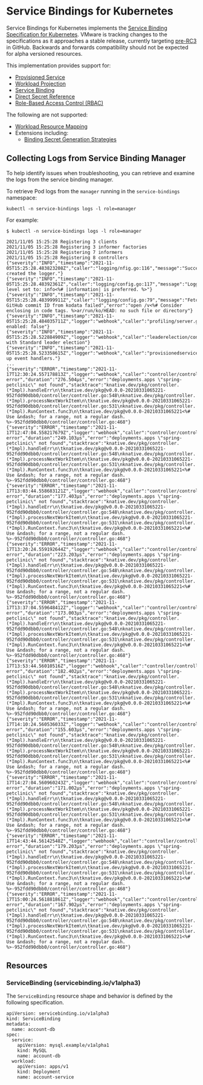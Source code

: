 # Service Bindings for Kubernetes

Service Bindings for Kubernetes implements the
[Service Binding Specification for Kubernetes](https://github.com/k8s-service-bindings/spec). VMware is
tracking changes to the specifications as it approaches a stable release, currently targeting
[pre-RC3](https://github.com/k8s-service-bindings/spec/tree/12a9f2e376c50f051cc9aa913443bdecb0a24a01) in
GitHub. Backwards and forwards compatibility should not be expected for alpha versioned resources.

This implementation provides support for:

- [Provisioned Service](https://github.com/k8s-service-bindings/spec/tree/12a9f2e376c50f051cc9aa913443bdecb0a24a01#provisioned-service)
- [Workload Projection](https://github.com/k8s-service-bindings/spec/tree/12a9f2e376c50f051cc9aa913443bdecb0a24a01#workload-projection)
- [Service Binding](https://github.com/k8s-service-bindings/spec/tree/12a9f2e376c50f051cc9aa913443bdecb0a24a01#service-binding)
- [Direct Secret Reference](https://github.com/k8s-service-bindings/spec/tree/12a9f2e376c50f051cc9aa913443bdecb0a24a01#direct-secret-reference)
- [Role-Based Access Control (RBAC)](https://github.com/k8s-service-bindings/spec/tree/12a9f2e376c50f051cc9aa913443bdecb0a24a01#role-based-access-control-rbac)

The following are not supported:

- [Workload Resource Mapping](https://github.com/k8s-service-bindings/spec/tree/12a9f2e376c50f051cc9aa913443bdecb0a24a01#workload-resource-mapping)
- Extensions including:
  - [Binding Secret Generation Strategies](https://github.com/k8s-service-bindings/spec/tree/12a9f2e376c50f051cc9aa913443bdecb0a24a01#binding-secret-generation-strategies)

## <a id="collecting-logs"></a> Collecting Logs from Service Binding Manager

To help identify issues when troubleshooting, you can retrieve and examine the logs from the service binding
manager.

To retrieve Pod logs from the `manager` running in the `service-bindings` namespace:

```
kubectl -n service-bindings logs -l role=manager
```

For example:

```
$ kubectl -n service-bindings logs -l role=manager

2021/11/05 15:25:28 Registering 3 clients
2021/11/05 15:25:28 Registering 3 informer factories
2021/11/05 15:25:28 Registering 7 informers
2021/11/05 15:25:28 Registering 8 controllers
{"severity":"INFO","timestamp":"2021-11-05T15:25:28.483823208Z","caller":"logging/nfig.go:116","message":"Successfully created the logger."}
{"severity":"INFO","timestamp":"2021-11-05T15:25:28.48392361Z","caller":"logging/config.go:117","message":"Logging level set to: info<%# |information| is preferred. %>"}
{"severity":"INFO","timestamp":"2021-11-05T15:25:28.483999911Z","caller":"logging/config.go:79","message":"Fetch GitHub commit ID from kodata failed","error":"open /v<%# Consider enclosing in code tags. %>ar/run/ko/HEAD: no such file or directory"}
{"severity":"INFO","timestamp":"2021-11-05T15:25:28.484035711Z","logger":"webhook","caller":"profiling/server.go:64","message":"Profiling enabled: false"}
{"severity":"INFO","timestamp":"2021-11-05T15:25:28.522884909Z","logger":"webhook","caller":"leaderelection/context.go:46","message":"Running with Standard leader election"}
{"severity":"INFO","timestamp":"2021-11-05T15:25:28.523358615Z","logger":"webhook","caller":"provisionedservice/controller.go:31","message":"Setting up event handlers."}
...
{"severity":"ERROR","timestamp":"2021-11-17T12:30:24.557178813Z","logger":"webhook","caller":"controller/controller.go:548","message":"Reconcile error","duration":"276.504µs","error":"deployments.apps \"spring-petclinic\" not found","stacktrace":"knative.dev/pkg/controller.(*Impl).handleErr\n\tknative.dev/pkg@v0.0.0-20210331065221-952fdd90dbb0/controller/controller.go:548\nknative.dev/pkg/controller.(*Impl).processNextWorkItem\n\tknative.dev/pkg@v0.0.0-20210331065221-952fdd90dbb0/controller/controller.go:531\nknative.dev/pkg/controller.(*Impl).RunContext.func3\n\tknative.dev/pkg@v0.0.0-20210331065221<%# Use &ndash; for a range, not a regular dash. %>-952fdd90dbb0/controller/controller.go:468"}
{"severity":"ERROR","timestamp":"2021-11-17T12:47:04.558217679Z","logger":"webhook","caller":"controller/controller.go:548","message":"Reconcile error","duration":"249.103µs","error":"deployments.apps \"spring-petclinic\" not found","stacktrace":"knative.dev/pkg/controller.(*Impl).handleErr\n\tknative.dev/pkg@v0.0.0-20210331065221-952fdd90dbb0/controller/controller.go:548\nknative.dev/pkg/controller.(*Impl).processNextWorkItem\n\tknative.dev/pkg@v0.0.0-20210331065221-952fdd90dbb0/controller/controller.go:531\nknative.dev/pkg/controller.(*Impl).RunContext.func3\n\tknative.dev/pkg@v0.0.0-20210331065221<%# Use &ndash; for a range, not a regular dash. %>-952fdd90dbb0/controller/controller.go:468"}
{"severity":"ERROR","timestamp":"2021-11-17T13:03:44.558683121Z","logger":"webhook","caller":"controller/controller.go:548","message":"Reconcile error","duration":"177.403µs","error":"deployments.apps \"spring-petclinic\" not found","stacktrace":"knative.dev/pkg/controller.(*Impl).handleErr\n\tknative.dev/pkg@v0.0.0-20210331065221-952fdd90dbb0/controller/controller.go:548\nknative.dev/pkg/controller.(*Impl).processNextWorkItem\n\tknative.dev/pkg@v0.0.0-20210331065221-952fdd90dbb0/controller/controller.go:531\nknative.dev/pkg/controller.(*Impl).RunContext.func3\n\tknative.dev/pkg@v0.0.0-20210331065221<%# Use &ndash; for a range, not a regular dash. %>-952fdd90dbb0/controller/controller.go:468"}
{"severity":"ERROR","timestamp":"2021-11-17T13:20:24.559192644Z","logger":"webhook","caller":"controller/controller.go:548","message":"Reconcile error","duration":"223.203µs","error":"deployments.apps \"spring-petclinic\" not found","stacktrace":"knative.dev/pkg/controller.(*Impl).handleErr\n\tknative.dev/pkg@v0.0.0-20210331065221-952fdd90dbb0/controller/controller.go:548\nknative.dev/pkg/controller.(*Impl).processNextWorkItem\n\tknative.dev/pkg@v0.0.0-20210331065221-952fdd90dbb0/controller/controller.go:531\nknative.dev/pkg/controller.(*Impl).RunContext.func3\n\tknative.dev/pkg@v0.0.0-20210331065221<%# Use &ndash; for a range, not a regular dash. %>-952fdd90dbb0/controller/controller.go:468"}
{"severity":"ERROR","timestamp":"2021-11-17T13:37:04.559648412Z","logger":"webhook","caller":"controller/controller.go:548","message":"Reconcile error","duration":"173.003µs","error":"deployments.apps \"spring-petclinic\" not found","stacktrace":"knative.dev/pkg/controller.(*Impl).handleErr\n\tknative.dev/pkg@v0.0.0-20210331065221-952fdd90dbb0/controller/controller.go:548\nknative.dev/pkg/controller.(*Impl).processNextWorkItem\n\tknative.dev/pkg@v0.0.0-20210331065221-952fdd90dbb0/controller/controller.go:531\nknative.dev/pkg/controller.(*Impl).RunContext.func3\n\tknative.dev/pkg@v0.0.0-20210331065221<%# Use &ndash; for a range, not a regular dash. %>-952fdd90dbb0/controller/controller.go:468"}
{"severity":"ERROR","timestamp":"2021-11-17T13:53:44.56010516Z","logger":"webhook","caller":"controller/controller.go:548","message":"Reconcile error","duration":"182.402µs","error":"deployments.apps \"spring-petclinic\" not found","stacktrace":"knative.dev/pkg/controller.(*Impl).handleErr\n\tknative.dev/pkg@v0.0.0-20210331065221-952fdd90dbb0/controller/controller.go:548\nknative.dev/pkg/controller.(*Impl).processNextWorkItem\n\tknative.dev/pkg@v0.0.0-20210331065221-952fdd90dbb0/controller/controller.go:531\nknative.dev/pkg/controller.(*Impl).RunContext.func3\n\tknative.dev/pkg@v0.0.0-20210331065221<%# Use &ndash; for a range, not a regular dash. %>-952fdd90dbb0/controller/controller.go:468"}
{"severity":"ERROR","timestamp":"2021-11-17T14:10:24.560536033Z","logger":"webhook","caller":"controller/controller.go:548","message":"Reconcile error","duration":"155.603µs","error":"deployments.apps \"spring-petclinic\" not found","stacktrace":"knative.dev/pkg/controller.(*Impl).handleErr\n\tknative.dev/pkg@v0.0.0-20210331065221-952fdd90dbb0/controller/controller.go:548\nknative.dev/pkg/controller.(*Impl).processNextWorkItem\n\tknative.dev/pkg@v0.0.0-20210331065221-952fdd90dbb0/controller/controller.go:531\nknative.dev/pkg/controller.(*Impl).RunContext.func3\n\tknative.dev/pkg@v0.0.0-20210331065221<%# Use &ndash; for a range, not a regular dash. %>-952fdd90dbb0/controller/controller.go:468"}
{"severity":"ERROR","timestamp":"2021-11-17T14:27:04.560960243Z","logger":"webhook","caller":"controller/controller.go:548","message":"Reconcile error","duration":"171.002µs","error":"deployments.apps \"spring-petclinic\" not found","stacktrace":"knative.dev/pkg/controller.(*Impl).handleErr\n\tknative.dev/pkg@v0.0.0-20210331065221-952fdd90dbb0/controller/controller.go:548\nknative.dev/pkg/controller.(*Impl).processNextWorkItem\n\tknative.dev/pkg@v0.0.0-20210331065221-952fdd90dbb0/controller/controller.go:531\nknative.dev/pkg/controller.(*Impl).RunContext.func3\n\tknative.dev/pkg@v0.0.0-20210331065221<%# Use &ndash; for a range, not a regular dash. %>-952fdd90dbb0/controller/controller.go:468"}
{"severity":"ERROR","timestamp":"2021-11-17T14:43:44.56142548Z","logger":"webhook","caller":"controller/controller.go:548","message":"Reconcile error","duration":"179.203µs","error":"deployments.apps \"spring-petclinic\" not found","stacktrace":"knative.dev/pkg/controller.(*Impl).handleErr\n\tknative.dev/pkg@v0.0.0-20210331065221-952fdd90dbb0/controller/controller.go:548\nknative.dev/pkg/controller.(*Impl).processNextWorkItem\n\tknative.dev/pkg@v0.0.0-20210331065221-952fdd90dbb0/controller/controller.go:531\nknative.dev/pkg/controller.(*Impl).RunContext.func3\n\tknative.dev/pkg@v0.0.0-20210331065221<%# Use &ndash; for a range, not a regular dash. %>-952fdd90dbb0/controller/controller.go:468"}
{"severity":"ERROR","timestamp":"2021-11-17T15:00:24.561881861Z","logger":"webhook","caller":"controller/controller.go:548","message":"Reconcile error","duration":"167.902µs","error":"deployments.apps \"spring-petclinic\" not found","stacktrace":"knative.dev/pkg/controller.(*Impl).handleErr\n\tknative.dev/pkg@v0.0.0-20210331065221-952fdd90dbb0/controller/controller.go:548\nknative.dev/pkg/controller.(*Impl).processNextWorkItem\n\tknative.dev/pkg@v0.0.0-20210331065221-952fdd90dbb0/controller/controller.go:531\nknative.dev/pkg/controller.(*Impl).RunContext.func3\n\tknative.dev/pkg@v0.0.0-20210331065221<%# Use &ndash; for a range, not a regular dash. %>-952fdd90dbb0/controller/controller.go:468"}
```

## <a id="resources"></a> Resources

### <a id="servicebinding"></a> ServiceBinding (servicebinding.io/v1alpha3)

The `ServiceBinding` resource shape and behavior is defined by the following specification.

```
apiVersion: servicebinding.io/v1alpha3
kind: ServiceBinding
metadata:
  name: account-db
spec:
  service:
    apiVersion: mysql.example/v1alpha1
    kind: MySQL
    name: account-db
  workload:
    apiVersion: apps/v1
    kind: Deployment
    name: account-service
```
